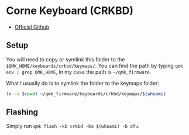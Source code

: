# Corne Keyboard (CRKBD)

* [Official Github](https://github.com/foostan/crkbd)

## Setup

You will need to copy or symlink this folder to the `$QMK_HOME/keyboards/crkbd/keymaps/`. You can find the
path by typing `qmk env | grep QMK_HOME`, in my case the path is `~/qmk_firmware`.

What I usually do is to symlink the folder to the keymaps folder:

```bash
ln -s $(pwd) ~/qmk_firmware/keyboards/crkbd/keymaps/$(whoami)
```

## Flashing

Simply run `qmk flash -kb crkbd -km $(whoami) -b dfu`.
